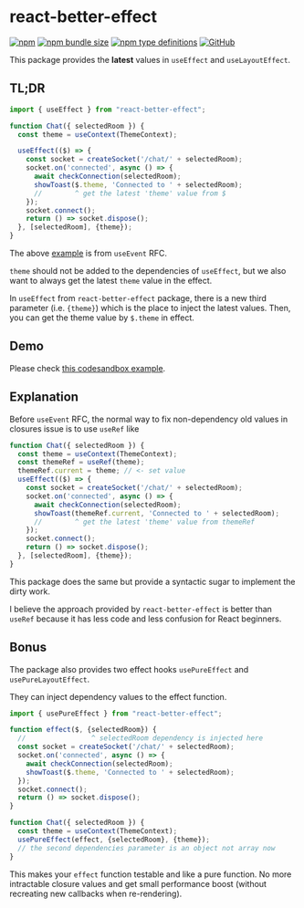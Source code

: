 # react-better-effect

[![npm](https://img.shields.io/npm/v/react-better-effect?style=flat-square)](https://www.npmjs.com/package/react-better-effect)
[![npm bundle size](https://img.shields.io/bundlephobia/minzip/react-better-effect?style=flat-square)](https://bundlephobia.com/result?p=react-better-effect)
[![npm type definitions](https://img.shields.io/npm/types/typescript?style=flat-square)](https://github.com/oney/react-better-effect/blob/master/src/index.tsx)
[![GitHub](https://img.shields.io/github/license/oney/react-better-effect?style=flat-square)](https://github.com/oney/react-better-effect/blob/master/LICENSE)

This package provides the **latest** values in `useEffect` and `useLayoutEffect`.

## TL;DR
```jsx
import { useEffect } from "react-better-effect";

function Chat({ selectedRoom }) {
  const theme = useContext(ThemeContext);

  useEffect(($) => {
    const socket = createSocket('/chat/' + selectedRoom);
    socket.on('connected', async () => {
      await checkConnection(selectedRoom);
      showToast($.theme, 'Connected to ' + selectedRoom);
      //        ^ get the latest 'theme' value from $
    });
    socket.connect();
    return () => socket.dispose();
  }, [selectedRoom], {theme});
}
```
The above [example](https://github.com/reactjs/rfcs/blob/useevent/text/0000-useevent.md#useeffect-shouldnt-re-fire-when-event-handlers-change) is from `useEvent` RFC.

`theme` should not be added to the dependencies of `useEffect`, but we also want to always get the latest `theme` value in the effect.

In `useEffect` from `react-better-effect` package, there is a new third parameter (i.e. `{theme}`) which is the place to inject the latest values. Then, you can get the theme value by `$.theme` in effect.

## Demo
Please check [this codesandbox example](https://codesandbox.io/s/react-better-effect-7y0v57?file=/src/App.tsx).

## Explanation

Before `useEvent` RFC, the normal way to fix non-dependency old values in closures issue is to use `useRef` like
```jsx
function Chat({ selectedRoom }) {
  const theme = useContext(ThemeContext);
  const themeRef = useRef(theme);
  themeRef.current = theme; // <- set value
  useEffect(($) => {
    const socket = createSocket('/chat/' + selectedRoom);
    socket.on('connected', async () => {
      await checkConnection(selectedRoom);
      showToast(themeRef.current, 'Connected to ' + selectedRoom);
      //        ^ get the latest 'theme' value from themeRef
    });
    socket.connect();
    return () => socket.dispose();
  }, [selectedRoom], {theme});
}
```
This package does the same but provide a syntactic sugar to implement the dirty work.

I believe the approach provided by `react-better-effect` is better than `useRef` because it has less code and less confusion for React beginners.

## Bonus

The package also provides two effect hooks `usePureEffect` and `usePureLayoutEffect`.

They can inject dependency values to the effect function.

```jsx
import { usePureEffect } from "react-better-effect";

function effect($, {selectedRoom}) {
  //                ^ selectedRoom dependency is injected here
  const socket = createSocket('/chat/' + selectedRoom);
  socket.on('connected', async () => {
    await checkConnection(selectedRoom);
    showToast($.theme, 'Connected to ' + selectedRoom);
  });
  socket.connect();
  return () => socket.dispose();
}

function Chat({ selectedRoom }) {
  const theme = useContext(ThemeContext);
  usePureEffect(effect, {selectedRoom}, {theme});
  // the second dependencies parameter is an object not array now
}
```

This makes your `effect` function testable and like a pure function. No more intractable closure values and get small performance boost (without recreating new callbacks when re-rendering).